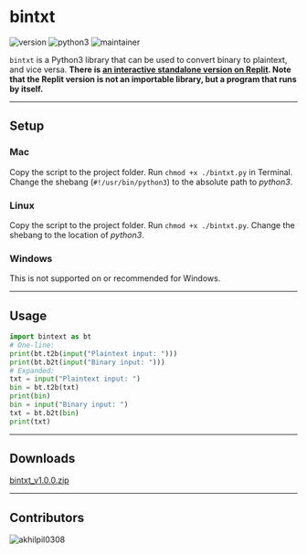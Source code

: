# bintxt

![version](https://img.shields.io/badge/release-v1.0.0-informational) ![python3](https://img.shields.io/badge/Language-Python3-orange?logo=python) ![maintainer](https://img.shields.io/badge/Maintainer-Akhil%20Pillai-lightgrey)

`bintxt` is a Python3 library that can be used to convert binary to plaintext, and vice versa. **There is [an interactive standalone version on Replit](https://replit.com/@akhilzebra/ASCII-Binary-Machine?v=1). Note that the Replit version is not an importable library, but a program that runs by itself.**

---

## Setup

### Mac

Copy the script to the project folder. Run `chmod +x ./bintxt.py` in Terminal. Change the shebang (`#!/usr/bin/python3`) to the absolute path to *python3*.

### Linux

Copy the script to the project folder. Run `chmod +x ./bintxt.py`. Change the shebang to the location of *python3*.

### Windows

This is not supported on or recommended for Windows.

---

## Usage

```PYTHON
import bintext as bt
# One-line:
print(bt.t2b(input("Plaintext input: ")))
print(bt.b2t(input("Binary input: ")))
# Expanded:
txt = input("Plaintext input: ")
bin = bt.t2b(txt)
print(bin)
bin = input("Binary input: ")
txt = bt.b2t(bin)
print(txt)
```

---

## Downloads

[bintxt_v1.0.0.zip](downloads/bintxt_v1.0.0.zip)

---

## Contributors

![akhilpil0308](https://img.shields.io/badge/Akhil%20Pillai-@potatoland4492-blueviolet?logo=github)
